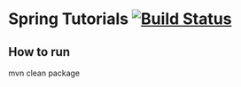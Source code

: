 # Spring Tutorials [![Build Status](https://travis-ci.org/ssouris/spring-tutorials.svg)](https://travis-ci.org/ssouris/spring-tutorials)

How to run
----------
mvn clean package
